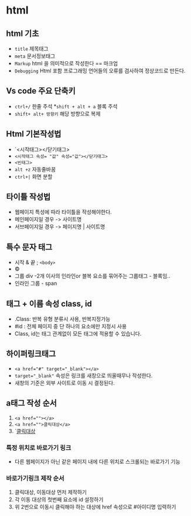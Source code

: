 # html
## html 기초
* `title`  제목태그
* `meta` 문서정보태그
* `Markup` html 을 의미적으로 작성한다 == 마크업
* `Debugging` Html 포함 프로그래밍 언어들의 오류를 검사하여 정상코드로 만든다.
## Vs code 주요 단축키
* `ctrl+/` 한줄 주석
*`shift + alt + a` 블록 주석
* `shift+ alt+ 방향키` 해당 방향으로 복제
## Html 기본작성법
* `<시작태그></닫기태그>
* `<시작태그 속성= "값" 속성="값"></닫기태그>`
* `<빈태그>`
* `alt +z` 자동줄바꿈
* `ctrl+|` 화면 분할
## 타이틀 작성법
* 웹페이지 특성에 따라 타이틀을 작성해야한다.
* 메인페이지일 경우 -> 사이트명
* 서브페이지일 경우 -> 페이지명 | 사이트명
## 특수 문자 태그
* 시작 &   끝 ;
  <code>&lt;body&gt;</code>
* &copy;
* 그룹 div  -2개 이사의 인라인or 블복 요소를 묶어주는 그룹태그  - 블록임..
* 인라인 그룹 - span
## 태그 + 이름 속성 class, id
* .Class: 반복 유형 분류시 사용, 반복지정가능
* #id : 전체 페이지 중 단 하나의 요소에만 지정시 사용
* Class, id는 태그 관계없이 모든 태그에 적용할 수 있습니다. 
## 하이퍼링크태그
* `<a href="#" target="_blank"></a>`
* `target="_blank"` 속성은 링크를 새창으로 띄울때무나 작성한다.
* 새창의 기준은 외부 사이트로 이동 시 결정된다.
## a태그 작성 순서
1. `<a href=""></a>`
2. `<a href="">클릭대상</a>`
3. `<a href="연결경로">클릭대상</a>
### 특정 위치로 바로가기 링크
* 다른 웹페이지가 아닌 같은 페이지 내에 다른 위치로 스크롤되는 바로가기 기능
### 바로가기링크 제작 순서
1. 클릭대상, 이동대상 먼저 제작하기
2. 각 이동 대상의 첫번째 요소에 id 설정하기
3. 위 2번으로 이동시 클릭해야 하는 대상에 href 속성으로 #아이디명 입력하기
